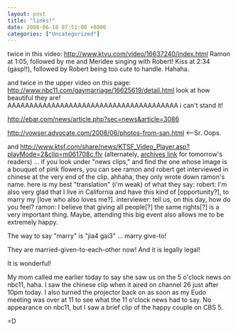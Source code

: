 ```yaml
---
layout: post
title: "links!"
date: 2008-06-18 07:51:00 +0000
categories: ["Uncategorized"]
---
```


twice in this video: http://www.ktvu.com/video/16637240/index.html
Ramon at 1:05, followed by me and Meridee singing with Robert!
Kiss at 2:34 (gasp!!), followed by Robert being too cute to handle. Hahaha.

and twice in the upper video on this page: http://www.nbc11.com/gaymarriage/16625619/detail.html
look at how beautiful they are!
AAAAAAAAAAAAAAAAAAAAAAAAAAAAAAAAAAAAAAA i can't stand it!

http://ebar.com/news/article.php?sec=news&article=3086

http://vowser.advocate.com/2008/06/photos-from-san.html  <--Sr. Oops.

and http://www.ktsf.com/share/news/KTSF_Video_Player.asp?playMode=2&clip=m061708c.flv (alternately, [archives link](http://www.ktsf.com/en/news/archives.asp) for tomorrow's readers) ... if you look under "news clips," and find the one whose image is a bouquet of pink flowers, you can see ramon and robert get interviewed in chinese at the very end of the clip. ahhaha, they only wrote down ramon's name. here is my best "translation" (i'm weak) of what they say:
robert: I'm also very glad that I live in California and have this kind of [opportunity?], to marry my [love who also loves me?].
interviewer: tell us, on this day, how do you feel?
ramon: I believe that giving all people[?] the same rights[?] is a very important thing. Maybe, attending this big event also allows me to be extremely happy.

The way to say "marry" is "jia4 gai3" ... marry give-to!

They are married-given-to-each-other now! And it is legally legal!

It is wonderful!

My mom called me earlier today to say she saw us on the 5 o'clock news on nbc11, haha. I saw the chinese clip when it aired on channel 26 just after 10pm today. I also turned the projector back on as soon as my Eudo meeting was over at 11 to see what the 11 o'clock news had to say. No appearance on nbc11, but I saw a brief clip of the happy couple on CBS 5.

=D